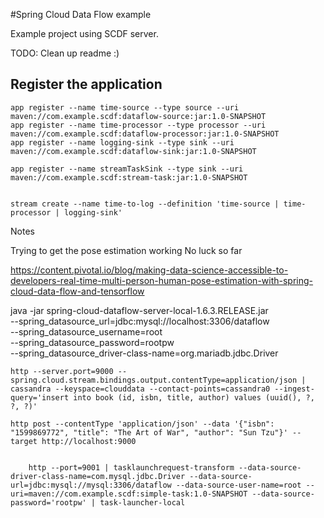 #Spring Cloud Data Flow example

Example project using SCDF server. 

TODO: Clean up readme :) 

## Register the application

    app register --name time-source --type source --uri maven://com.example.scdf:dataflow-source:jar:1.0-SNAPSHOT
    app register --name time-processor --type processor --uri maven://com.example.scdf:dataflow-processor:jar:1.0-SNAPSHOT
    app register --name logging-sink --type sink --uri maven://com.example.scdf:dataflow-sink:jar:1.0-SNAPSHOT
   
    app register --name streamTaskSink --type sink --uri maven://com.example.scdf:stream-task:jar:1.0-SNAPSHOT
 
    
    stream create --name time-to-log --definition 'time-source | time-processor | logging-sink'
    
    
Notes

Trying to get the pose estimation working 
No luck so far

https://content.pivotal.io/blog/making-data-science-accessible-to-developers-real-time-multi-person-human-pose-estimation-with-spring-cloud-data-flow-and-tensorflow


java -jar spring-cloud-dataflow-server-local-1.6.3.RELEASE.jar \
--spring_datasource_url=jdbc:mysql://localhost:3306/dataflow \
--spring_datasource_username=root \
--spring_datasource_password=rootpw \
--spring_datasource_driver-class-name=org.mariadb.jdbc.Driver

    
    http --server.port=9000 --spring.cloud.stream.bindings.output.contentType=application/json | cassandra --keyspace=clouddata --contact-points=cassandra0 --ingest-query='insert into book (id, isbn, title, author) values (uuid(), ?, ?, ?)'
    
    http post --contentType 'application/json' --data '{"isbn": "1599869772", "title": "The Art of War", "author": "Sun Tzu"}' --target http://localhost:9000
    
    
        http --port=9001 | tasklaunchrequest-transform --data-source-driver-class-name=com.mysql.jdbc.Driver --data-source-url=jdbc:mysql://mysql:3306/dataflow --data-source-user-name=root --uri=maven://com.example.scdf:simple-task:1.0-SNAPSHOT --data-source-password='rootpw' | task-launcher-local